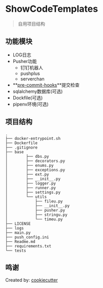 # ShowCodeTemplates

> 自用项目结构

## 功能模块

- LOG日志
- Pusher功能
  - 钉钉机器人
  - pushplus
  - serverchan
- **[pre-commit-hooks](https://github.com/pre-commit/pre-commit-hooks)**提交检查
- sqlalchemy数据库(可选)
- Dockfile(可选)
- pipenv环境(可选)

## 项目结构

```
.
├── docker-entrypoint.sh
├── Dockerfile
├── .gitignore
├── base
│        ├── dbs.py
│        ├── decorators.py
│        ├── enums.py
│        ├── exceptions.py
│        ├── ext.py
│        ├── __init__.py
│        ├── logger.py
│        ├── runner.py
│        ├── settings.py
│        └── utils
│            ├── fileu.py
│            ├── __init__.py
│            ├── pusher.py
│            ├── stringu.py
│            └── timeu.py
├── LICENSE
├── logs
├── main.py
├── push_config.ini
├── Readme.md
├── requirements.txt
└── tests
```

## 鸣谢

Created by: [cookiecutter](https://cookiecutter.readthedocs.io/)

